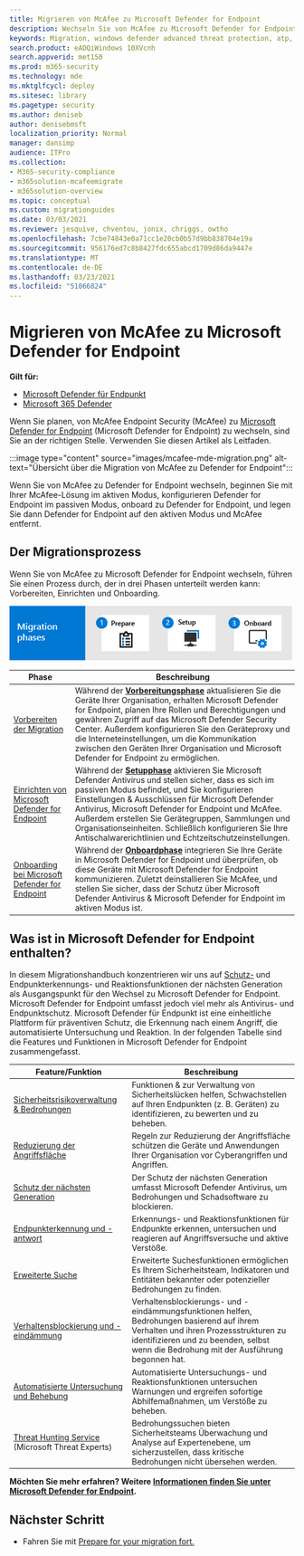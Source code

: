 ```yaml
---
title: Migrieren von McAfee zu Microsoft Defender for Endpoint
description: Wechseln Sie von McAfee zu Microsoft Defender for Endpoint. In diesem Artikel finden Sie eine Übersicht.
keywords: Migration, windows defender advanced threat protection, atp, edr
search.product: eADQiWindows 10XVcnh
search.appverid: met150
ms.prod: m365-security
ms.technology: mde
ms.mktglfcycl: deploy
ms.sitesec: library
ms.pagetype: security
ms.author: deniseb
author: denisebmsft
localization_priority: Normal
manager: dansimp
audience: ITPro
ms.collection:
- M365-security-compliance
- m365solution-mcafeemigrate
- m365solution-overview
ms.topic: conceptual
ms.custom: migrationguides
ms.date: 03/03/2021
ms.reviewer: jesquive, chventou, jonix, chriggs, owtho
ms.openlocfilehash: 7cbe74843e0a71cc1e20cb0b57d9bb838704e19a
ms.sourcegitcommit: 956176ed7c8b8427fdc655abcd1709d86da9447e
ms.translationtype: MT
ms.contentlocale: de-DE
ms.lasthandoff: 03/23/2021
ms.locfileid: "51066824"
---
```

# <a name="migrate-from-mcafee-to-microsoft-defender-for-endpoint"></a>Migrieren von McAfee zu Microsoft Defender for Endpoint

**Gilt für:**
- [Microsoft Defender für Endpunkt](https://go.microsoft.com/fwlink/p/?linkid=2146631)
- [Microsoft 365 Defender](https://go.microsoft.com/fwlink/?linkid=2118804)

Wenn Sie planen, von McAfee Endpoint Security (McAfee) zu [Microsoft Defender for Endpoint](https://docs.microsoft.com/windows/security/threat-protection) (Microsoft Defender for Endpoint) zu wechseln, sind Sie an der richtigen Stelle. Verwenden Sie diesen Artikel als Leitfaden.


:::image type="content" source="images/mcafee-mde-migration.png" alt-text="Übersicht über die Migration von McAfee zu Defender for Endpoint":::

Wenn Sie von McAfee zu Defender for Endpoint wechseln, beginnen Sie mit Ihrer McAfee-Lösung im aktiven Modus, konfigurieren Defender for Endpoint im passiven Modus, onboard zu Defender for Endpoint, und legen Sie dann Defender for Endpoint auf den aktiven Modus und McAfee entfernt.

## <a name="the-migration-process"></a>Der Migrationsprozess

Wenn Sie von McAfee zu Microsoft Defender for Endpoint wechseln, führen Sie einen Prozess durch, der in drei Phasen unterteilt werden kann: Vorbereiten, Einrichten und Onboarding. 

![Migrationsphasen – Vorbereiten des Setups onboard](images/phase-diagrams/migration-phases.png)

|Phase |Beschreibung |
|--|--|
|[Vorbereiten der Migration](mcafee-to-microsoft-defender-prepare.md) |Während der [**Vorbereitungsphase**](mcafee-to-microsoft-defender-prepare.md) aktualisieren Sie die Geräte Ihrer Organisation, erhalten Microsoft Defender for Endpoint, planen Ihre Rollen und Berechtigungen und gewähren Zugriff auf das Microsoft Defender Security Center. Außerdem konfigurieren Sie den Geräteproxy und die Interneteinstellungen, um die Kommunikation zwischen den Geräten Ihrer Organisation und Microsoft Defender for Endpoint zu ermöglichen. |
|[Einrichten von Microsoft Defender for Endpoint](mcafee-to-microsoft-defender-setup.md) |Während der [**Setupphase**](mcafee-to-microsoft-defender-setup.md) aktivieren Sie Microsoft Defender Antivirus und stellen sicher, dass es sich im passiven Modus befindet, und Sie konfigurieren Einstellungen & Ausschlüssen für Microsoft Defender Antivirus, Microsoft Defender for Endpoint und McAfee. Außerdem erstellen Sie Gerätegruppen, Sammlungen und Organisationseinheiten. Schließlich konfigurieren Sie Ihre Antischalwarerichtlinien und Echtzeitschutzeinstellungen.|
|[Onboarding bei Microsoft Defender for Endpoint](mcafee-to-microsoft-defender-onboard.md) |Während der [**Onboardphase**](mcafee-to-microsoft-defender-onboard.md) integrieren Sie Ihre Geräte in Microsoft Defender for Endpoint und überprüfen, ob diese Geräte mit Microsoft Defender for Endpoint kommunizieren. Zuletzt deinstallieren Sie McAfee, und stellen Sie sicher, dass der Schutz über Microsoft Defender Antivirus & Microsoft Defender for Endpoint im aktiven Modus ist. |

## <a name="whats-included-in-microsoft-defender-for-endpoint"></a>Was ist in Microsoft Defender for Endpoint enthalten?

In diesem Migrationshandbuch konzentrieren wir uns [](https://docs.microsoft.com/microsoft-365/security/defender-endpoint/overview-endpoint-detection-response) auf [Schutz-](https://docs.microsoft.com/windows/security/threat-protection/microsoft-defender-antivirus/microsoft-defender-antivirus-in-windows-10) und Endpunkterkennungs- und Reaktionsfunktionen der nächsten Generation als Ausgangspunkt für den Wechsel zu Microsoft Defender for Endpoint. Microsoft Defender for Endpoint umfasst jedoch viel mehr als Antivirus- und Endpunktschutz. Microsoft Defender für Endpunkt ist eine einheitliche Plattform für präventiven Schutz, die Erkennung nach einem Angriff, die automatisierte Untersuchung und Reaktion. In der folgenden Tabelle sind die Features und Funktionen in Microsoft Defender for Endpoint zusammengefasst. 

| Feature/Funktion | Beschreibung |
|---|---|
| [Sicherheitsrisikoverwaltung & Bedrohungen](https://docs.microsoft.com/microsoft-365/security/defender-endpoint/next-gen-threat-and-vuln-mgt) | Funktionen & zur Verwaltung von Sicherheitslücken helfen, Schwachstellen auf Ihren Endpunkten (z. B. Geräten) zu identifizieren, zu bewerten und zu beheben. |
| [Reduzierung der Angriffsfläche](https://docs.microsoft.com/microsoft-365/security/defender-endpoint/overview-attack-surface-reduction) | Regeln zur Reduzierung der Angriffsfläche schützen die Geräte und Anwendungen Ihrer Organisation vor Cyberangriffen und Angriffen. |
| [Schutz der nächsten Generation](https://docs.microsoft.com/windows/security/threat-protection/windows-defender-antivirus/windows-defender-antivirus-in-windows-10) | Der Schutz der nächsten Generation umfasst Microsoft Defender Antivirus, um Bedrohungen und Schadsoftware zu blockieren. |
| [Endpunkterkennung und -antwort](https://docs.microsoft.com/microsoft-365/security/defender-endpoint/overview-endpoint-detection-response) | Erkennungs- und Reaktionsfunktionen für Endpunkte erkennen, untersuchen und reagieren auf Angriffsversuche und aktive Verstöße.  |
| [Erweiterte Suche](advanced-hunting-overview.md) | Erweiterte Suchesfunktionen ermöglichen Es Ihrem Sicherheitsteam, Indikatoren und Entitäten bekannter oder potenzieller Bedrohungen zu finden. |
| [Verhaltensblockierung und -eindämmung](https://docs.microsoft.com/microsoft-365/security/defender-endpoint/behavioral-blocking-containment) | Verhaltensblockierungs- und -eindämmungsfunktionen helfen, Bedrohungen basierend auf ihrem Verhalten und ihren Prozessstrukturen zu identifizieren und zu beenden, selbst wenn die Bedrohung mit der Ausführung begonnen hat. |
| [Automatisierte Untersuchung und Behebung](https://docs.microsoft.com/microsoft-365/security/defender-endpoint/automated-investigations) | Automatisierte Untersuchungs- und Reaktionsfunktionen untersuchen Warnungen und ergreifen sofortige Abhilfemaßnahmen, um Verstöße zu beheben. |
| [Threat Hunting Service](https://docs.microsoft.com/microsoft-365/security/defender-endpoint/microsoft-threat-experts) (Microsoft Threat Experts) | Bedrohungssuchen bieten Sicherheitsteams Überwachung und Analyse auf Expertenebene, um sicherzustellen, dass kritische Bedrohungen nicht übersehen werden. |

**Möchten Sie mehr erfahren? Weitere [Informationen finden Sie unter Microsoft Defender for Endpoint](https://docs.microsoft.com/windows/security/threat-protection).**

## <a name="next-step"></a>Nächster Schritt

- Fahren Sie mit [Prepare for your migration fort.](mcafee-to-microsoft-defender-prepare.md)
